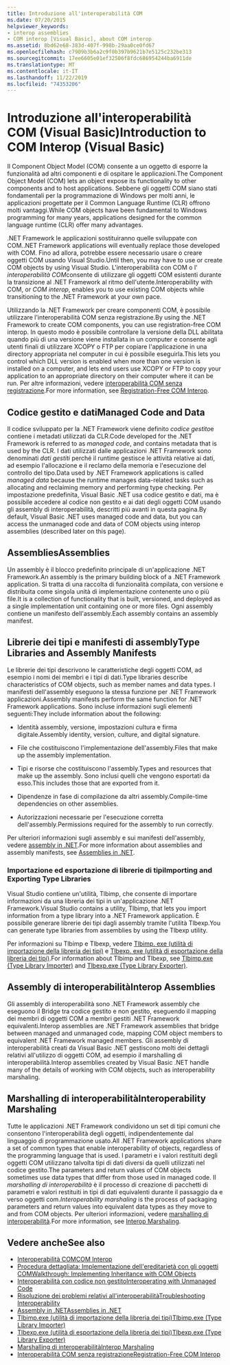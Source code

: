 ```yaml
---
title: Introduzione all'interoperabilità COM
ms.date: 07/20/2015
helpviewer_keywords:
- interop assemblies
- COM interop [Visual Basic], about COM interop
ms.assetid: 8bd62e68-383d-407f-998b-29aa0ce0fd67
ms.openlocfilehash: c7909b3b6a2c9f0b397b9621b7e5125c232be313
ms.sourcegitcommit: 17ee6605e01ef32506f8fdc686954244ba6911de
ms.translationtype: MT
ms.contentlocale: it-IT
ms.lasthandoff: 11/22/2019
ms.locfileid: "74353206"
---
```

# <a name="introduction-to-com-interop-visual-basic"></a><span data-ttu-id="9e5d2-102">Introduzione all'interoperabilità COM (Visual Basic)</span><span class="sxs-lookup"><span data-stu-id="9e5d2-102">Introduction to COM Interop (Visual Basic)</span></span>
<span data-ttu-id="9e5d2-103">Il Component Object Model (COM) consente a un oggetto di esporre la funzionalità ad altri componenti e di ospitare le applicazioni.</span><span class="sxs-lookup"><span data-stu-id="9e5d2-103">The Component Object Model (COM) lets an object expose its functionality to other components and to host applications.</span></span> <span data-ttu-id="9e5d2-104">Sebbene gli oggetti COM siano stati fondamentali per la programmazione di Windows per molti anni, le applicazioni progettate per il Common Language Runtime (CLR) offrono molti vantaggi.</span><span class="sxs-lookup"><span data-stu-id="9e5d2-104">While COM objects have been fundamental to Windows programming for many years, applications designed for the common language runtime (CLR) offer many advantages.</span></span>  
  
 <span data-ttu-id="9e5d2-105">.NET Framework le applicazioni sostituiranno quelle sviluppate con COM.</span><span class="sxs-lookup"><span data-stu-id="9e5d2-105">.NET Framework applications will eventually replace those developed with COM.</span></span> <span data-ttu-id="9e5d2-106">Fino ad allora, potrebbe essere necessario usare o creare oggetti COM usando Visual Studio.</span><span class="sxs-lookup"><span data-stu-id="9e5d2-106">Until then, you may have to use or create COM objects by using Visual Studio.</span></span> <span data-ttu-id="9e5d2-107">L'interoperabilità con COM o l' *interoperabilità COM*consente di utilizzare gli oggetti COM esistenti durante la transizione al .NET Framework al ritmo dell'utente.</span><span class="sxs-lookup"><span data-stu-id="9e5d2-107">Interoperability with COM, or *COM interop*, enables you to use existing COM objects while transitioning to the .NET Framework at your own pace.</span></span>  
  
 <span data-ttu-id="9e5d2-108">Utilizzando la .NET Framework per creare componenti COM, è possibile utilizzare l'interoperabilità COM senza registrazione.</span><span class="sxs-lookup"><span data-stu-id="9e5d2-108">By using the .NET Framework to create COM components, you can use registration-free COM interop.</span></span> <span data-ttu-id="9e5d2-109">In questo modo è possibile controllare la versione della DLL abilitata quando più di una versione viene installata in un computer e consente agli utenti finali di utilizzare XCOPY o FTP per copiare l'applicazione in una directory appropriata nel computer in cui è possibile eseguirla.</span><span class="sxs-lookup"><span data-stu-id="9e5d2-109">This lets you control which DLL version is enabled when more than one version is installed on a computer, and lets end users use XCOPY or FTP to copy your application to an appropriate directory on their computer where it can be run.</span></span> <span data-ttu-id="9e5d2-110">Per altre informazioni, vedere [interoperabilità COM senza registrazione](../../../framework/interop/registration-free-com-interop.md).</span><span class="sxs-lookup"><span data-stu-id="9e5d2-110">For more information, see [Registration-Free COM Interop](../../../framework/interop/registration-free-com-interop.md).</span></span>  
  
## <a name="managed-code-and-data"></a><span data-ttu-id="9e5d2-111">Codice gestito e dati</span><span class="sxs-lookup"><span data-stu-id="9e5d2-111">Managed Code and Data</span></span>  
 <span data-ttu-id="9e5d2-112">Il codice sviluppato per la .NET Framework viene definito *codice gestito*e contiene i metadati utilizzati da CLR.</span><span class="sxs-lookup"><span data-stu-id="9e5d2-112">Code developed for the .NET Framework is referred to as *managed code*, and contains metadata that is used by the CLR.</span></span> <span data-ttu-id="9e5d2-113">I dati utilizzati dalle applicazioni .NET Framework sono denominati *dati gestiti* perché il runtime gestisce le attività relative ai dati, ad esempio l'allocazione e il reclamo della memoria e l'esecuzione del controllo del tipo.</span><span class="sxs-lookup"><span data-stu-id="9e5d2-113">Data used by .NET Framework applications is called *managed data* because the runtime manages data-related tasks such as allocating and reclaiming memory and performing type checking.</span></span> <span data-ttu-id="9e5d2-114">Per impostazione predefinita, Visual Basic .NET usa codice gestito e dati, ma è possibile accedere al codice non gestito e ai dati degli oggetti COM usando gli assembly di interoperabilità, descritti più avanti in questa pagina.</span><span class="sxs-lookup"><span data-stu-id="9e5d2-114">By default, Visual Basic .NET uses managed code and data, but you can access the unmanaged code and data of COM objects using interop assemblies (described later on this page).</span></span>  
  
## <a name="assemblies"></a><span data-ttu-id="9e5d2-115">Assemblies</span><span class="sxs-lookup"><span data-stu-id="9e5d2-115">Assemblies</span></span>  
 <span data-ttu-id="9e5d2-116">Un assembly è il blocco predefinito principale di un'applicazione .NET Framework.</span><span class="sxs-lookup"><span data-stu-id="9e5d2-116">An assembly is the primary building block of a .NET Framework application.</span></span> <span data-ttu-id="9e5d2-117">Si tratta di una raccolta di funzionalità compilata, con versione e distribuita come singola unità di implementazione contenente uno o più file.</span><span class="sxs-lookup"><span data-stu-id="9e5d2-117">It is a collection of functionality that is built, versioned, and deployed as a single implementation unit containing one or more files.</span></span> <span data-ttu-id="9e5d2-118">Ogni assembly contiene un manifesto dell'assembly.</span><span class="sxs-lookup"><span data-stu-id="9e5d2-118">Each assembly contains an assembly manifest.</span></span>  
  
## <a name="type-libraries-and-assembly-manifests"></a><span data-ttu-id="9e5d2-119">Librerie dei tipi e manifesti di assembly</span><span class="sxs-lookup"><span data-stu-id="9e5d2-119">Type Libraries and Assembly Manifests</span></span>  
 <span data-ttu-id="9e5d2-120">Le librerie dei tipi descrivono le caratteristiche degli oggetti COM, ad esempio i nomi dei membri e i tipi di dati.</span><span class="sxs-lookup"><span data-stu-id="9e5d2-120">Type libraries describe characteristics of COM objects, such as member names and data types.</span></span> <span data-ttu-id="9e5d2-121">I manifesti dell'assembly eseguono la stessa funzione per .NET Framework applicazioni.</span><span class="sxs-lookup"><span data-stu-id="9e5d2-121">Assembly manifests perform the same function for .NET Framework applications.</span></span> <span data-ttu-id="9e5d2-122">Sono incluse informazioni sugli elementi seguenti:</span><span class="sxs-lookup"><span data-stu-id="9e5d2-122">They include information about the following:</span></span>  
  
- <span data-ttu-id="9e5d2-123">Identità assembly, versione, impostazioni cultura e firma digitale.</span><span class="sxs-lookup"><span data-stu-id="9e5d2-123">Assembly identity, version, culture, and digital signature.</span></span>  
  
- <span data-ttu-id="9e5d2-124">File che costituiscono l'implementazione dell'assembly.</span><span class="sxs-lookup"><span data-stu-id="9e5d2-124">Files that make up the assembly implementation.</span></span>  
  
- <span data-ttu-id="9e5d2-125">Tipi e risorse che costituiscono l'assembly.</span><span class="sxs-lookup"><span data-stu-id="9e5d2-125">Types and resources that make up the assembly.</span></span> <span data-ttu-id="9e5d2-126">Sono inclusi quelli che vengono esportati da esso.</span><span class="sxs-lookup"><span data-stu-id="9e5d2-126">This includes those that are exported from it.</span></span>  
  
- <span data-ttu-id="9e5d2-127">Dipendenze in fase di compilazione da altri assembly.</span><span class="sxs-lookup"><span data-stu-id="9e5d2-127">Compile-time dependencies on other assemblies.</span></span>  
  
- <span data-ttu-id="9e5d2-128">Autorizzazioni necessarie per l'esecuzione corretta dell'assembly.</span><span class="sxs-lookup"><span data-stu-id="9e5d2-128">Permissions required for the assembly to run correctly.</span></span>  
  
 <span data-ttu-id="9e5d2-129">Per ulteriori informazioni sugli assembly e sui manifesti dell'assembly, vedere [assembly in .NET](../../../standard/assembly/index.md).</span><span class="sxs-lookup"><span data-stu-id="9e5d2-129">For more information about assemblies and assembly manifests, see [Assemblies in .NET](../../../standard/assembly/index.md).</span></span>  
  
### <a name="importing-and-exporting-type-libraries"></a><span data-ttu-id="9e5d2-130">Importazione ed esportazione di librerie di tipi</span><span class="sxs-lookup"><span data-stu-id="9e5d2-130">Importing and Exporting Type Libraries</span></span>  
 <span data-ttu-id="9e5d2-131">Visual Studio contiene un'utilità, Tlbimp, che consente di importare informazioni da una libreria dei tipi in un'applicazione .NET Framework.</span><span class="sxs-lookup"><span data-stu-id="9e5d2-131">Visual Studio contains a utility, Tlbimp, that lets you import information from a type library into a .NET Framework application.</span></span> <span data-ttu-id="9e5d2-132">È possibile generare librerie dei tipi dagli assembly tramite l'utilità Tlbexp.</span><span class="sxs-lookup"><span data-stu-id="9e5d2-132">You can generate type libraries from assemblies by using the Tlbexp utility.</span></span>  
  
 <span data-ttu-id="9e5d2-133">Per informazioni su Tlbimp e Tlbexp, vedere [Tlbimp. exe (utilità di importazione della libreria dei tipi)](../../../framework/tools/tlbimp-exe-type-library-importer.md) e [Tlbexp. exe (utilità di esportazione della libreria dei tipi)](../../../framework/tools/tlbexp-exe-type-library-exporter.md).</span><span class="sxs-lookup"><span data-stu-id="9e5d2-133">For information about Tlbimp and Tlbexp, see [Tlbimp.exe (Type Library Importer)](../../../framework/tools/tlbimp-exe-type-library-importer.md) and [Tlbexp.exe (Type Library Exporter)](../../../framework/tools/tlbexp-exe-type-library-exporter.md).</span></span>  
  
## <a name="interop-assemblies"></a><span data-ttu-id="9e5d2-134">Assembly di interoperabilità</span><span class="sxs-lookup"><span data-stu-id="9e5d2-134">Interop Assemblies</span></span>  
 <span data-ttu-id="9e5d2-135">Gli assembly di interoperabilità sono .NET Framework assembly che eseguono il Bridge tra codice gestito e non gestito, eseguendo il mapping dei membri di oggetti COM a membri gestiti .NET Framework equivalenti.</span><span class="sxs-lookup"><span data-stu-id="9e5d2-135">Interop assemblies are .NET Framework assemblies that bridge between managed and unmanaged code, mapping COM object members to equivalent .NET Framework managed members.</span></span> <span data-ttu-id="9e5d2-136">Gli assembly di interoperabilità creati da Visual Basic .NET gestiscono molti dei dettagli relativi all'utilizzo di oggetti COM, ad esempio il marshalling di interoperabilità.</span><span class="sxs-lookup"><span data-stu-id="9e5d2-136">Interop assemblies created by Visual Basic .NET handle many of the details of working with COM objects, such as interoperability marshaling.</span></span>  
  
## <a name="interoperability-marshaling"></a><span data-ttu-id="9e5d2-137">Marshalling di interoperabilità</span><span class="sxs-lookup"><span data-stu-id="9e5d2-137">Interoperability Marshaling</span></span>  
 <span data-ttu-id="9e5d2-138">Tutte le applicazioni .NET Framework condividono un set di tipi comuni che consentono l'interoperabilità degli oggetti, indipendentemente dal linguaggio di programmazione usato.</span><span class="sxs-lookup"><span data-stu-id="9e5d2-138">All .NET Framework applications share a set of common types that enable interoperability of objects, regardless of the programming language that is used.</span></span> <span data-ttu-id="9e5d2-139">I parametri e i valori restituiti degli oggetti COM utilizzano talvolta tipi di dati diversi da quelli utilizzati nel codice gestito.</span><span class="sxs-lookup"><span data-stu-id="9e5d2-139">The parameters and return values of COM objects sometimes use data types that differ from those used in managed code.</span></span> <span data-ttu-id="9e5d2-140">Il *marshalling di interoperabilità* è il processo di creazione di pacchetti di parametri e valori restituiti in tipi di dati equivalenti durante il passaggio da e verso oggetti com.</span><span class="sxs-lookup"><span data-stu-id="9e5d2-140">*Interoperability marshaling* is the process of packaging parameters and return values into equivalent data types as they move to and from COM objects.</span></span> <span data-ttu-id="9e5d2-141">Per ulteriori informazioni, vedere [marshalling di interoperabilità](../../../framework/interop/interop-marshaling.md).</span><span class="sxs-lookup"><span data-stu-id="9e5d2-141">For more information, see [Interop Marshaling](../../../framework/interop/interop-marshaling.md).</span></span>  
  
## <a name="see-also"></a><span data-ttu-id="9e5d2-142">Vedere anche</span><span class="sxs-lookup"><span data-stu-id="9e5d2-142">See also</span></span>

- [<span data-ttu-id="9e5d2-143">Interoperabilità COM</span><span class="sxs-lookup"><span data-stu-id="9e5d2-143">COM Interop</span></span>](../../../visual-basic/programming-guide/com-interop/index.md)
- [<span data-ttu-id="9e5d2-144">Procedura dettagliata: Implementazione dell'ereditarietà con gli oggetti COM</span><span class="sxs-lookup"><span data-stu-id="9e5d2-144">Walkthrough: Implementing Inheritance with COM Objects</span></span>](../../../visual-basic/programming-guide/com-interop/walkthrough-implementing-inheritance-with-com-objects.md)
- [<span data-ttu-id="9e5d2-145">Interoperabilità con codice non gestito</span><span class="sxs-lookup"><span data-stu-id="9e5d2-145">Interoperating with Unmanaged Code</span></span>](../../../framework/interop/index.md)
- [<span data-ttu-id="9e5d2-146">Risoluzione dei problemi relativi all'interoperabilità</span><span class="sxs-lookup"><span data-stu-id="9e5d2-146">Troubleshooting Interoperability</span></span>](../../../visual-basic/programming-guide/com-interop/troubleshooting-interoperability.md)
- [<span data-ttu-id="9e5d2-147">Assembly in .NET</span><span class="sxs-lookup"><span data-stu-id="9e5d2-147">Assemblies in .NET</span></span>](../../../standard/assembly/index.md)
- [<span data-ttu-id="9e5d2-148">Tlbimp.exe (utilità di importazione della libreria dei tipi)</span><span class="sxs-lookup"><span data-stu-id="9e5d2-148">Tlbimp.exe (Type Library Importer)</span></span>](../../../framework/tools/tlbimp-exe-type-library-importer.md)
- [<span data-ttu-id="9e5d2-149">Tlbexp.exe (utilità di esportazione della libreria dei tipi)</span><span class="sxs-lookup"><span data-stu-id="9e5d2-149">Tlbexp.exe (Type Library Exporter)</span></span>](../../../framework/tools/tlbexp-exe-type-library-exporter.md)
- [<span data-ttu-id="9e5d2-150">Marshalling di interoperabilità</span><span class="sxs-lookup"><span data-stu-id="9e5d2-150">Interop Marshaling</span></span>](../../../framework/interop/interop-marshaling.md)
- [<span data-ttu-id="9e5d2-151">Interoperabilità COM senza registrazione</span><span class="sxs-lookup"><span data-stu-id="9e5d2-151">Registration-Free COM Interop</span></span>](../../../framework/interop/registration-free-com-interop.md)
